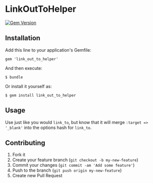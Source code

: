 # LinkOutToHelper

[![Gem Version](https://badge.fury.io/rb/link_out_to_helper.png)](http://badge.fury.io/rb/link_out_to_helper)

## Installation

Add this line to your application's Gemfile:

    gem 'link_out_to_helper'

And then execute:

    $ bundle

Or install it yourself as:

    $ gem install link_out_to_helper

## Usage

Use just like you would `link_to`, but know that it will merge 
`:target => '_blank'` into the options hash for `link_to`.

## Contributing

1. Fork it
2. Create your feature branch (`git checkout -b my-new-feature`)
3. Commit your changes (`git commit -am 'Add some feature'`)
4. Push to the branch (`git push origin my-new-feature`)
5. Create new Pull Request
